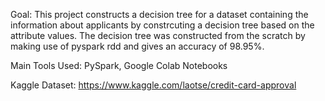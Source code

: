 Goal: This project constructs a decision tree for a dataset containing the information about applicants by constrcuting a decision tree based on the attribute values. The decision tree was constructed from the scratch by making use of pyspark rdd and gives an accuracy of 98.95%. 

Main Tools Used: PySpark, Google Colab Notebooks

Kaggle Dataset: https://www.kaggle.com/laotse/credit-card-approval
